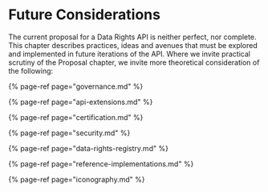 # Future Considerations

The current proposal for a Data Rights API is neither perfect, nor complete. This chapter describes practices, ideas and avenues that must be explored and implemented in future iterations of the API. Where we invite practical scrutiny of the Proposal chapter, we invite more theoretical consideration of the following:

{% page-ref page="governance.md" %}

{% page-ref page="api-extensions.md" %}

{% page-ref page="certification.md" %}

{% page-ref page="security.md" %}

{% page-ref page="data-rights-registry.md" %}

{% page-ref page="reference-implementations.md" %}

{% page-ref page="iconography.md" %}





